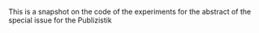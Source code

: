 This is a snapshot on the code of the experiments for the abstract of the special issue for the Publizistik
